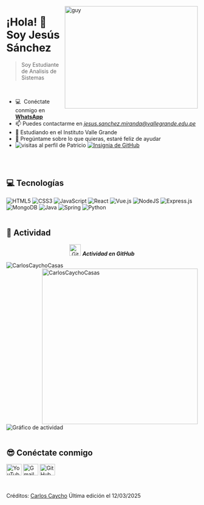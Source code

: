<img align="right" height="270px" alt="guy" width="350" src="https://i.pinimg.com/originals/e4/26/70/e426702edf874b181aced1e2fa5c6cde.gif" /> </a>
 
### <h1>¡Hola! 👋 Soy Jesús Sánchez</h1>

> Soy Estudiante de Analisis de Sistemas
<br />

- :computer: &nbsp;Conéctate conmigo en **[WhatsApp](https://wa.me/51903011604)**
- 📫 Puedes contactarme en *jesus.sanchez.miranda@vallegrande.edu.pe*
- 📝 Estudiando en el Instituto Valle Grande
- 💬 Pregúntame sobre lo que quieras, estaré feliz de ayudar
- <img src="https://komarev.com/ghpvc/?username=iscpatricio92&label=Profile%20views&color=brightgreen&style=plastic" alt="visitas al perfil de Patricio" /> 
  <a href="https://github.com/iscpatricio92?tab=followers"><img src="https://img.shields.io/github/followers/iscpatricio92?label=Seguidores&style=social" alt="Insignia de GitHub"></a>
<br><br>

## 💻 Tecnologías

<div>
  <img alt="HTML5" src="https://img.shields.io/badge/html5-%23E34F26.svg?style=for-the-badge&logo=html5&logoColor=white"/>
  <img alt="CSS3" src="https://img.shields.io/badge/css3-%231572B6.svg?style=for-the-badge&logo=css3&logoColor=white"/>
  <img alt="JavaScript" src="https://img.shields.io/badge/javascript-%23323330.svg?style=for-the-badge&logo=javascript&logoColor=%23F7DF1E"/>
  <img alt="React" src="https://img.shields.io/badge/react-%2320232a.svg?style=for-the-badge&logo=react&logoColor=%2361DAFB"/>
  <img alt="Vue.js" src="https://img.shields.io/badge/Vue.js-35495E?style=for-the-badge&logo=vue.js&logoColor=4FC08D"/> 
  <img alt="NodeJS" src="https://img.shields.io/badge/node.js-%2343853D.svg?style=for-the-badge&logo=node-dot-js&logoColor=white"/>
  <img alt="Express.js" src="https://img.shields.io/badge/express.js-%23404d59.svg?style=for-the-badge&logo=express&logoColor=%2361DAFB"/>
  <img alt="MongoDB" src ="https://img.shields.io/badge/MongoDB-%234ea94b.svg?style=for-the-badge&logo=mongodb&logoColor=white"/>
  <img alt="Java" src ="https://img.shields.io/badge/Java-ED8B00?style=for-the-badge&logo=java&logoColor=white"/>
  <img alt="Spring" src ="https://img.shields.io/badge/Spring-6DB33F?style=for-the-badge&logo=spring&logoColor=white"/>
  <img alt="Python" src ="https://img.shields.io/badge/Python-14354C?style=for-the-badge&logo=python&logoColor=white"/>
  <br><br>
</div>

## 🚀 Actividad

<p align="center">
 <img src="https://media.giphy.com/media/W5eoZHPpUx9sapR0eu/giphy.gif" width="30" alt="Git"/>&nbsp;<i><b>Actividad en GitHub</b></i>
</p>
 
<p>
 <img align="left" src="https://github-readme-stats.vercel.app/api/top-langs?username=CarlosCaychoCasas&langs_count=8&show_icons=true&locale=en&layout=compact&theme=chartreuse-dark" alt="CarlosCaychoCasas" />
</p>
<p>&nbsp;<img align="right" src="https://github-readme-stats.vercel.app/api?username=CarlosCaychoCasas&show_icons=true&locale=en&theme=chartreuse-dark" alt="CarlosCaychoCasas" width="410"/>
</p>

<br><br><br><br><br><br><br><br>

![Gráfico de actividad](https://github-readme-activity-graph.vercel.app/graph?username=CarlosCaychoCasas&custom_title=Actividad%20de%20Carlos%20Caycho&bg_color=0D1117&color=7F3FBF&line=7F3FBF&point=7F3FBF&area_color=FFFFFF&title_color=FFFFFF&area=true)
<br><br>


## 😎 Conéctate conmigo
<p align="left">
  
<a href="https://www.youtube.com/@CarlosAlejandroCaychoCasas" target="blank"><img align="center" src="https://www.svgrepo.com/show/475700/youtube-color.svg" alt="YouTube" height="30" width="40" /></a>
<a href="carlos.caycho.casas@vallegrande.edu.pe" target="blank"> <img align="center" src="https://www.svgrepo.com/show/349378/gmail.svg" alt="Gmail" height="30" width="40" /></a>
<a href="https://github.com/CarlosCaychoCasas" target="blank"> <img align="center" alt="GitHub" src="https://www.svgrepo.com/show/512317/github-142.svg" height="30" width="40" /></a>
</p>


<br>

Créditos: [Carlos Caycho](https://github.com/CarlosCaychoCasas) Última edición el 12/03/2025

